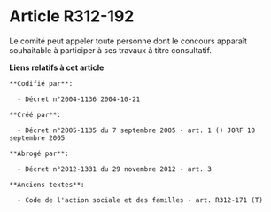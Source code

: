 # Article R312-192

Le comité peut appeler toute personne dont le concours apparaît souhaitable à participer à ses travaux à titre consultatif.

**Liens relatifs à cet article**

	**Codifié par**:

	  - Décret n°2004-1136 2004-10-21

	**Créé par**:

	  - Décret n°2005-1135 du 7 septembre 2005 - art. 1 () JORF 10 septembre 2005

	**Abrogé par**:

	  - Décret n°2012-1331 du 29 novembre 2012 - art. 3

	**Anciens textes**:

	  - Code de l'action sociale et des familles - art. R312-171 (T)

